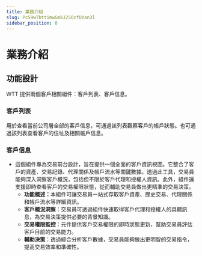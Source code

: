 ```yaml
---
title: 業務介紹
slug: Pc59wTbttimwGmkJ25OcfOYan3l
sidebar_position: 0
---
```



# 業務介紹

## 功能設計

WTT 提供兩個客戶相關組件：客戶列表、客戶信息。

### <b>客戶列表</b>

用於查看當前公司層全部的客戶信息，可通過該列表觀察客戶的帳戶狀態。也可通過該列表查看客戶的住址及相關帳戶信息。

### <b>客戶信息</b>

- 這個組件專為交易前台設計，旨在提供一個全面的客戶資訊視圖。它整合了客戶的資產、交易記錄、代理關係及帳戶流水等關鍵數據。透過此工具，交易員能夠深入洞察客戶概況，包括但不限於客戶代理和授權人資訊。此外，組件還支援即時查看客戶的交易權限狀態，從而輔助交易員做出更精準的交易決策。
    - <b>功能概述：</b>本組件可讓交易員一站式存取客戶資產、歷史交易、代理關係和帳戶流水等詳細資訊。
    - <b>客戶概況洞察</b>：交易員可透過組件快速取得客戶代理和授權人的具體訊息，為交易決策提供必要的背景知識。
    - <b>交易權限監控</b>：元件提供客戶交易權限的即時狀態更新，幫助交易員評估客戶目前的交易能力。
    - <b>輔助決策</b>：透過綜合分析客戶數據，交易員能夠做出更明智的交易指令，提高交易效率和準確性。

